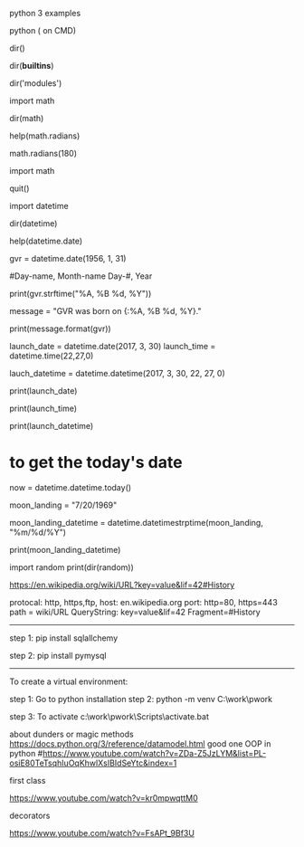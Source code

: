 python 3 examples



python ( on CMD)

dir()

dir(__builtins__)


dir('modules')

import math

dir(math)

help(math.radians)

math.radians(180)

import math

quit()

import datetime


dir(datetime)

help(datetime.date)

gvr = datetime.date(1956, 1, 31)

#Day-name, Month-name Day-#, Year

print(gvr.strftime("%A, %B %d, %Y"))

message = "GVR was born on {:%A, %B %d, %Y}."

print(message.format(gvr))

launch_date = datetime.date(2017, 3, 30)
launch_time = datetime.time(22,27,0)

lauch_datetime = datetime.datetime(2017, 3, 30, 22, 27, 0)

print(launch_date)

print(launch_time)

print(launch_datetime)

# to get the today's date

now = datetime.datetime.today()

moon_landing = "7/20/1969"

moon_landing_datetime = datetime.datetimestrptime(moon_landing, "%m/%d/%Y")

print(moon_landing_datetime)

import random
print(dir(random))

https://en.wikipedia.org/wiki/URL?key=value&lif=42#History

protocal: http, https,ftp, 
host: en.wikipedia.org
port: http=80, https=443
path = wiki/URL
QueryString: key=value&lif=42
Fragment=#History


***************

step 1: pip install sqlallchemy

step 2: pip install pymysql


***************************************

To create a virtual environment:

step 1: Go to python installation
step 2: python -m venv C:\work\pwork

step 3: To activate
c:\work\pwork\Scripts\activate.bat


about dunders or magic methods
https://docs.python.org/3/reference/datamodel.html
good one OOP in python
#https://www.youtube.com/watch?v=ZDa-Z5JzLYM&list=PL-osiE80TeTsqhIuOqKhwlXsIBIdSeYtc&index=1

first class

https://www.youtube.com/watch?v=kr0mpwqttM0

decorators

https://www.youtube.com/watch?v=FsAPt_9Bf3U

